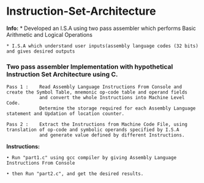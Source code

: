# Instruction-Set-Architecture


**Info:**
 	* Developed an I.S.A using two pass assembler which performs 
	Basic Arithmetic and Logical Operations
	
	* I.S.A which understand user inputs(assembly language codes (32 bits) and gives desired outputs


### Two pass assembler Implementation with hypothetical Instruction Set Architecture using C.

```
Pass 1 : 	Read Assembly Language Instructions From Console and create the Symbol Table, mnemonic op-code table and operand fields
			and convert the whole Instructions into Machine Level Code.
			Determine the storage required for each Assembly Language statement and Updation of location counter.
			
Pass 2 :	Extract the Instructions from Machine Code File, using translation of op-code and symbolic operands specified by I.S.A
			and generate value defined by different Instructions.

```

**Instructions:**

	• Run "part1.c" using gcc compiler by giving Assembly Language Instructions From Console
	
	• then Run "part2.c", and get the desired results.
